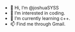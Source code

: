 - 👋 Hi, I’m @joshuaSYSS
- 👀 I’m interested in coding.
- 🌱 I’m currently learning c++.
- 📫 Find me through Gmail.

<!---
joshuaSYSS/joshuaSYSS is a ✨ special ✨ repository because its `README.md` (this file) appears on your GitHub profile.
You can click the Preview link to take a look at your changes.
--->
